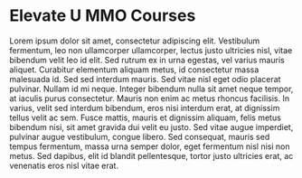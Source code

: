 # Elevate U MMO Courses

Lorem ipsum dolor sit amet, consectetur adipiscing elit. Vestibulum fermentum, leo non ullamcorper ullamcorper, lectus justo ultricies nisl, vitae bibendum velit leo id elit. Sed rutrum ex in urna egestas, vel varius mauris aliquet. Curabitur elementum aliquam metus, id consectetur massa malesuada id. Sed sed interdum mauris. Sed vitae nisl eget odio placerat pulvinar. Nullam id mi neque. Integer bibendum nulla sit amet neque tempor, at iaculis purus consectetur. Mauris non enim ac metus rhoncus facilisis. In varius, velit sed interdum bibendum, eros nisi interdum erat, at dignissim tellus velit ac sem. Fusce mattis, mauris et dignissim aliquam, felis metus bibendum nisi, sit amet gravida dui velit eu justo. Sed vitae augue imperdiet, pulvinar augue vestibulum, congue libero. Sed consequat, mauris sed tempus fermentum, massa urna semper dolor, eget fermentum nisl nisi non metus. Sed dapibus, elit id blandit pellentesque, tortor justo ultricies erat, ac venenatis eros nisl vitae erat.

## 